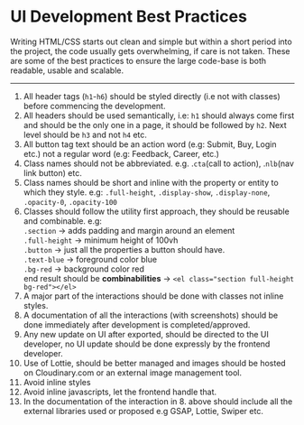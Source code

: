 # UI Development Best Practices

Writing HTML/CSS starts out clean and simple but within a short period into the project, the code usually gets overwhelming, if care is not taken. These are some of the best practices to ensure the large code-base is both readable, usable and scalable. 

---
 1. All header tags (`h1`-`h6`) should be styled directly (i.e not with classes) before commencing the development.
 2. All headers should be used semantically, i.e:
	 `h1` should always come first and should be the only one in a page, it should be followed by `h2`. Next level should be `h3` and not `h4` etc.
 3. All button tag text should be an action word (e.g: Submit, Buy, Login etc.) not a regular word (e.g: Feedback, Career, etc.)
 4. Class names should not be abbreviated. e.g. .`cta`(call to action), .`nlb`(nav link button) etc.
 5. Class names should be short and inline with the property or entity to which they  style. e.g: `.full-height`, `.display-show`, `.display-none`, `.opacity-0`, `.opacity-100`
 6. Classes should follow the utility first approach, they should be reusable and combinable. e.g:  
		`.section` -> adds padding and margin around an element  
		`.full-height` -> minimum height of 100vh  
		`.button` -> just all the properties a button should have.  
		`.text-blue` -> foreground color blue  
		`.bg-red` -> background color red  
end result should be **combinabilities** -> `<el class="section full-height bg-red"></el>`  
7. A major part of the interactions should be done with classes not inline styles.
8. A documentation of all the interactions (with screenshots) should be done immediately after development is completed/approved.
9. Any new update on UI after exported, should be directed to the UI developer, no UI update should be done expressly by the frontend developer.
10. Use of Lottie, should be better managed and images should be hosted on Cloudinary.com or an external image management tool.
11. Avoid inline styles
12. Avoid inline javascripts, let the frontend handle that. 
13. In the documentation of the interaction in 8. above should include all the external libraries used or proposed e.g GSAP, Lottie, Swiper etc.
